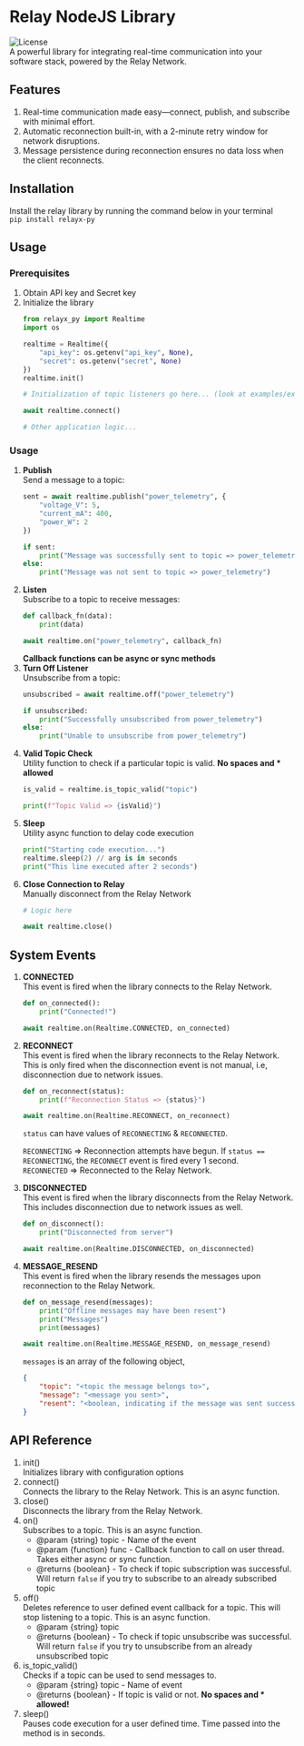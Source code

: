 # Relay NodeJS Library
![License](https://img.shields.io/badge/MIT-green?label=License)<br>
A powerful library for integrating real-time communication into your software stack, powered by the Relay Network.

## Features
1. Real-time communication made easy—connect, publish, and subscribe with minimal effort.
2. Automatic reconnection built-in, with a 2-minute retry window for network disruptions.
3. Message persistence during reconnection ensures no data loss when the client reconnects.

## Installation
Install the relay library by running the command below in your terminal<br>
`pip install relayx-py`

## Usage
### Prerequisites
1. Obtain API key and Secret key
2. Initialize the library
    ```python
    from relayx_py import Realtime
    import os

    realtime = Realtime({
        "api_key": os.getenv("api_key", None),
        "secret": os.getenv("secret", None)
    })
    realtime.init()

    # Initialization of topic listeners go here... (look at examples/example_chat.js for full implementation)

    await realtime.connect()

    # Other application logic...
    ```

### Usage
1. <b>Publish</b><br>
Send a message to a topic:<br>
    ```python
    sent = await realtime.publish("power_telemetry", {
        "voltage_V": 5,
        "current_mA": 400,
        "power_W": 2 
    })

    if sent:
        print("Message was successfully sent to topic => power_telemetry")
    else:
        print("Message was not sent to topic => power_telemetry")
    ```
2. <b>Listen</b><br>
Subscribe to a topic to receive messages:<br>
    ```python
    def callback_fn(data):
        print(data)
    
    await realtime.on("power_telemetry", callback_fn)
    ```
    <b>Callback functions can be async or sync methods</b>
3. <b>Turn Off Listener</b><br>
Unsubscribe from a topic:<br>
    ```python
    unsubscribed = await realtime.off("power_telemetry")

    if unsubscribed:
        print("Successfully unsubscribed from power_telemetry")
    else:
        print("Unable to unsubscribe from power_telemetry")
    ```
4. <b>Valid Topic Check</b><br>
Utility function to check if a particular topic is valid. <b>No spaces and * allowed</b>
    ```python
    is_valid = realtime.is_topic_valid("topic")

    print(f"Topic Valid => {isValid}")
    ```
5. <b>Sleep</b><br>
Utility async function to delay code execution
    ```python
    print("Starting code execution...")
    realtime.sleep(2) // arg is in seconds
    print("This line executed after 2 seconds")
    ```
6. <b>Close Connection to Relay</b><br>
Manually disconnect from the Relay Network
    ```python
    # Logic here

    await realtime.close()
    ```

## System Events
1. <b>CONNECTED</b><br>
This event is fired when the library connects to the Relay Network.
    ```python
    def on_connected():
        print("Connected!")

    await realtime.on(Realtime.CONNECTED, on_connected)
    ```

2. <b>RECONNECT</b><br>
This event is fired when the library reconnects to the Relay Network. This is only fired when the disconnection event is not manual, i.e, disconnection due to network issues.
    ```python
    def on_reconnect(status):
        print(f"Reconnection Status => {status}")

    await realtime.on(Realtime.RECONNECT, on_reconnect)
    ```
    `status` can have values of `RECONNECTING` & `RECONNECTED`.

    `RECONNECTING` => Reconnection attempts have begun. If `status == RECONNECTING`, the `RECONNECT` event is fired every 1 second.<br>
    `RECONNECTED` => Reconnected to the Relay Network.
3. <b>DISCONNECTED</b><br>
This event is fired when the library disconnects from the Relay Network. This includes disconnection due to network issues as well.
    ```python
    def on_disconnect():
        print("Disconnected from server")
    
    await realtime.on(Realtime.DISCONNECTED, on_disconnected)
    ```
4. <b>MESSAGE_RESEND</b><br>
This event is fired when the library resends the messages upon reconnection to the Relay Network.
    ```python
    def on_message_resend(messages):
        print("Offline messages may have been resent")
        print("Messages")
        print(messages)

    await realtime.on(Realtime.MESSAGE_RESEND, on_message_resend)
    ```
    `messages` is an array of the following object,<br>
    ```json
    {
        "topic": "<topic the message belongs to>",
        "message": "<message you sent>",
        "resent": "<boolean, indicating if the message was sent successully>"
    }
    ```

## API Reference
1. init()<br>
Initializes library with configuration options
2. connect()<br>
Connects the library to the Relay Network. This is an async function.
3. close()<br>
Disconnects the library from the Relay Network.
3. on()<br>
Subscribes to a topic. This is an async function.
     * @param {string} topic - Name of the event
     * @param {function} func - Callback function to call on user thread. Takes either async or sync function.
     * @returns {boolean} - To check if topic subscription was successful. Will return `false` if you try to subscribe to an already subscribed topic
3. off()<br>
Deletes reference to user defined event callback for a topic. This will stop listening to a topic. This is an async function.
     * @param {string} topic 
     * @returns {boolean} - To check if topic unsubscribe was successful. Will return `false` if you try to unsubscribe from an already unsubscribed topic
4. is_topic_valid()<br>
Checks if a topic can be used to send messages to.
     * @param {string} topic - Name of event
     * @returns {boolean} - If topic is valid or not. <b>No spaces and * allowed!</b>
5. sleep()<br>
Pauses code execution for a user defined time. Time passed into the method is in seconds.